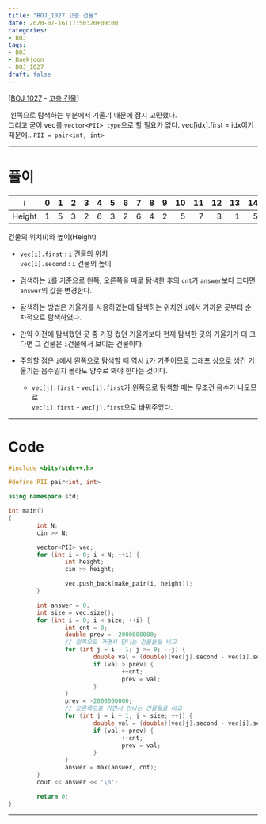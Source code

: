 ```yaml
---
title: "BOJ_1027 고층 건물"
date: 2020-07-16T17:50:20+09:00
categories: 
- BOJ   
tags:
- BOJ
- Baekjoon
- BOJ_1027
draft: false
---
```


[[BOJ_1027](https://www.acmicpc.net/problem/1027) - [고층 건물](https://www.acmicpc.net/problem/1027)]

&nbsp;왼쪽으로 탐색하는 부분에서 기울기 때문에 잠시 고민했다.<br>
그리고 굳이 vec를 `vector<PII> type`으로 할 필요가 없다. vec[idx].first = idx이기 때문에.. `PII = pair<int, int>`

<hr>

# 풀이

<center>

|   i    |    0 |    1 |    2 |    3 |    4 |    5 |    6 |    7 |    8 |    9 |   10 |   11 |   12 |   13 |   14 |
| :----: | ---: | ---: | ---: | ---: | ---: | ---: | ---: | ---: | ---: | ---: | ---: | ---: | ---: | ---: | ---: |
| Height |    1 |    5 |    3 |    2 |    6 |    3 |    2 |    6 |    4 |    2 |    5 |    7 |    3 |    1 |    5 |

</center>
<figcaption>건물의 위치(i)와 높이(Height)</figcaption>

- `vec[i].first` : `i` 건물의 위치<br>`vec[i].second` : `i` 건물의 높이

- 검색하는 `i`를 기준으로 왼쪽, 오른쪽을 따로 탐색한 후의 `cnt`가 `answer`보다 크다면 `answer`의 값을 변경한다.

- 탐색하는 방법은 기울기를 사용하였는데 탐색하는 위치인 `i`에서 가까운 곳부터 순차적으로 탐색하였다.

- 만약 이전에 탐색했던 곳 중 가장 컸던 기울기보다 현재 탐색한 곳의 기울기가 더 크다면 그 건물은 `i`건물에서 보이는 건물이다.

- 주의할 점은 `i`에서 왼쪽으로 탐색할 때 역시 `i`가 기준이므로 그래프 상으로 생긴 기울기는 음수일지 몰라도 양수로 봐야 한다는 것이다.

  - `vec[j].first` - `vec[i].first`가 왼쪽으로 탐색할 때는 무조건 음수가 나오므로<br>`vec[i].first` - `vec[j].first`으로 바꿔주었다.

<hr>

# Code

```C++
#include <bits/stdc++.h>

#define PII pair<int, int>

using namespace std;

int main()
{
        int N;
        cin >> N;

        vector<PII> vec;
        for (int i = 0; i < N; ++i) {
                int height;
                cin >> height;

                vec.push_back(make_pair(i, height));
        }

        int answer = 0;
        int size = vec.size();
        for (int i = 0; i < size; ++i) {
                int cnt = 0;
                double prev = -2000000000;
                // 왼쪽으로 가면서 만나는 건물들을 비교
                for (int j = i - 1; j >= 0; --j) {
                        double val = (double)(vec[j].second - vec[i].second) / (double)(vec[i].first - vec[j].first);
                        if (val > prev) {
                                ++cnt;
                                prev = val;
                        }
                }
                prev = -2000000000;
                // 오른쪽으로 가면서 만나는 건물들을 비교
                for (int j = i + 1; j < size; ++j) {
                        double val = (double)(vec[j].second - vec[i].second) / (double)(vec[j].first - vec[i].first);
                        if (val > prev) {
                                ++cnt;
                                prev = val;
                        }
                }
                answer = max(answer, cnt);
        }
        cout << answer << '\n';

        return 0;
}
```

<hr>
